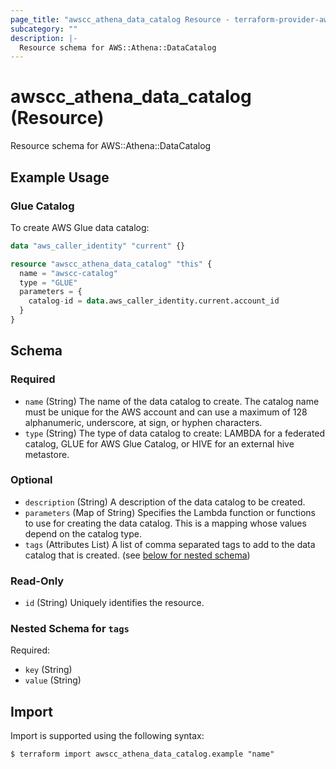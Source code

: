 ```yaml
---
page_title: "awscc_athena_data_catalog Resource - terraform-provider-awscc"
subcategory: ""
description: |-
  Resource schema for AWS::Athena::DataCatalog
---
```


# awscc_athena_data_catalog (Resource)

Resource schema for AWS::Athena::DataCatalog

## Example Usage

### Glue Catalog
To create AWS Glue data catalog:
```terraform
data "aws_caller_identity" "current" {}

resource "awscc_athena_data_catalog" "this" {
  name = "awscc-catalog"
  type = "GLUE"
  parameters = {
    catalog-id = data.aws_caller_identity.current.account_id
  }
}
```

<!-- schema generated by tfplugindocs -->
## Schema

### Required

- `name` (String) The name of the data catalog to create. The catalog name must be unique for the AWS account and can use a maximum of 128 alphanumeric, underscore, at sign, or hyphen characters.
- `type` (String) The type of data catalog to create: LAMBDA for a federated catalog, GLUE for AWS Glue Catalog, or HIVE for an external hive metastore.

### Optional

- `description` (String) A description of the data catalog to be created.
- `parameters` (Map of String) Specifies the Lambda function or functions to use for creating the data catalog. This is a mapping whose values depend on the catalog type.
- `tags` (Attributes List) A list of comma separated tags to add to the data catalog that is created. (see [below for nested schema](#nestedatt--tags))

### Read-Only

- `id` (String) Uniquely identifies the resource.

<a id="nestedatt--tags"></a>
### Nested Schema for `tags`

Required:

- `key` (String)
- `value` (String)

## Import

Import is supported using the following syntax:

```shell
$ terraform import awscc_athena_data_catalog.example "name"
```